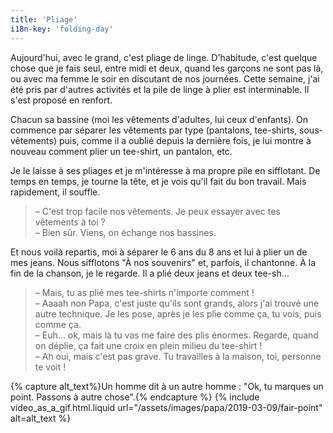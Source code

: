 ```yaml
---
title: 'Pliage'
i18n-key: 'folding-day'
---
```


Aujourd'hui, avec le grand, c'est pliage de linge. D'habitude, c'est quelque
chose que je fais seul, entre midi et deux, quand les garçons ne sont pas là, ou
avec ma femme le soir en discutant de nos journées. Cette semaine, j'ai été pris
par d'autres activités et la pile de linge à plier est interminable. Il s'est
proposé en renfort.

Chacun sa bassine (moi les vêtements d'adultes, lui ceux d'enfants). On commence
par séparer les vêtements par type (pantalons, tee-shirts, sous-vêtements) puis,
comme il a oublié depuis la dernière fois, je lui montre à nouveau comment plier
un tee-shirt, un pantalon, etc.

Je le laisse à ses pliages et je m'intéresse à ma propre pile en sifflotant. De
temps en temps, je tourne la tête, et je vois qu'il fait du bon travail. Mais
rapidement, il souffle.

> – C'est trop facile nos vêtements. Je peux essayer avec tes vêtements à toi
> ?  
> – Bien sûr. Viens, on échange nos bassines.

Et nous voilà repartis, moi à séparer le 6 ans du 8 ans et lui à plier un de mes
jeans. Nous sifflotons "À nos souvenirs" et, parfois, il chantonne. À la fin de
la chanson, je le regarde. Il a plié deux jeans et deux tee-sh…

> – Mais, tu as plié mes tee-shirts n'importe comment !  
> – Aaaah non Papa, c'est juste qu'ils sont grands, alors j'ai trouvé une autre
> technique. Je les pose, après je les plie comme ça, tu vois, puis comme ça.  
> – Euh… ok, mais là tu vas me faire des plis énormes. Regarde, quand on déplie,
> ça fait une croix en plein milieu du tee-shirt !  
> – Ah oui, mais c'est pas grave. Tu travailles à la maison, toi, personne te
> voit !

{% capture alt_text%}Un homme dit à un autre homme : "Ok, tu marques un point.
Passons à autre chose".{% endcapture %} {% include video_as_a_gif.html.liquid
url="/assets/images/papa/2019-03-09/fair-point"
alt=alt_text
%}
